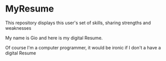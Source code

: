 # MyResume

This repository displays this user's set of skills, sharing strengths and weaknesses

My name is Gio and here is my digital Resume.

Of course I'm a computer programmer, it would be ironic if I don't a have a digital Resume
